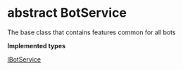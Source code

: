 # abstract BotService

The base class that contains features common for all bots

**Implemented types**

[IBotService](/types/Interfaces/IBotService.md)
